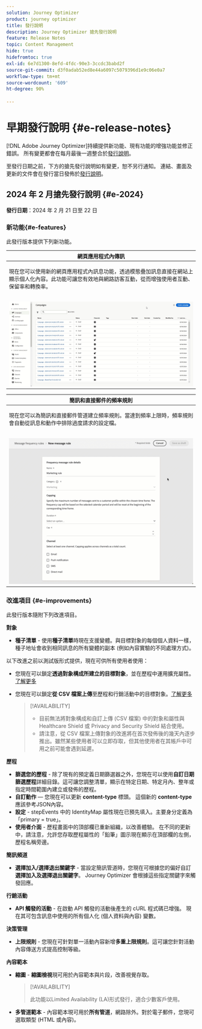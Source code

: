 ```yaml
---
solution: Journey Optimizer
product: journey optimizer
title: 發行說明
description: Journey Optimizer 搶先發行說明
feature: Release Notes
topic: Content Management
hide: true
hidefromtoc: true
exl-id: 6e7d1300-8efd-4fdc-90e3-3ccdc3babd2f
source-git-commit: d3f0adab52ed8e44a6097c5079396d1e9c06e0a7
workflow-type: tm+mt
source-wordcount: '609'
ht-degree: 90%

---
```


# 早期發行說明 {#e-release-notes}

[!DNL Adobe Journey Optimizer]持續提供新功能、現有功能的增強功能並修正錯誤。 所有變更都會在每月最後一週整合於[發行說明](release-notes.md)。

至發行日期之前，下方的搶先發行說明如有變更，恕不另行通知。 連結、畫面及更新的文件會在發行當日發佈於[發行說明](release-notes.md)。

## 2024 年 2 月搶先發行說明 {#e-2024}

**發行日期**：2024 年 2 月 21 日至 22 日

### 新功能{#e-features}

此發行版本提供下列新功能。


<table>
<thead>
<tr>
<th><strong>網頁應用程式內傳訊</strong><br/></th>
</tr>
</thead>
<tbody>
<tr>
<td>
<p>現在您可以使用新的網頁應用程式內訊息功能，透過模態疊加訊息直接在網站上顯示個人化內容。此功能可讓您有效地與網路訪客互動，從而增強使用者互動、保留率和轉換率。<br/><br/></p>
<img src="assets/do-not-localize/web_inapp.gif">
</tr>
</tbody>
</table>


<table>
<thead>
<tr>
<th><strong>簡訊和直接郵件的頻率規則</strong><br/></th>
</tr>
</thead>
<tbody>
<tr>
<td>
<p>現在您可以為簡訊和直接郵件管道建立頻率規則。當達到頻率上限時，頻率規則會自動從訊息和動作中排除過度請求的設定檔。 <br/><br/></p>
<img src="assets/do-not-localize/sms-dm-rules.gif">
</tr>
</tbody>
</table>

### 改進項目 {#e-improvements}

此發行版本隨附下列改進項目。

**對象**

* **種子清單** - 使用&#x200B;**種子清單**&#x200B;時現在支援變體。與目標對象的每個個人資料一樣，種子地址會收到相同訊息的所有變體的副本 (例如內容實驗的不同處理方式)。

以下改進之前以測試版形式提供，現在可供所有使用者使用：

* 您現在可以鎖定&#x200B;**透過對象構成所建立的目標對象**，並在歷程中運用擴充屬性。 [了解更多](../building-journeys/read-audience.md)

* 您現在可以鎖定&#x200B;**從 CSV 檔案上傳**&#x200B;至歷程和行銷活動中的目標對象。[了解更多](../audience/about-audiences.md#segments-in-journey-optimizer)

  >[!AVAILABILITY]
  >
  >* 目前無法將對象構成和自訂上傳 (CSV 檔案) 中的對象和屬性與 Healthcare Shield 或 Privacy and Security Shield 結合使用。
  >* 請注意，從 CSV 檔案上傳對象的改進將在首次發佈後的幾天內逐步推出。雖然某些使用者可以立即存取，但其他使用者在其帳戶中可用之前可能會遇到延遲。

**歷程**

* **篩選您的歷程** - 除了現有的預定義日期篩選器之外，您現在可以使用&#x200B;**自訂日期篩選歷程**&#x200B;詳細目錄。這可讓您調整清單，顯示在特定日期、特定月內、整年或指定時間範圍內建立或發佈的歷程。
* **自訂動作**  — 您現在可以更新 **content-type** 標頭。 這個新的 **content-type** 應該參考JSON內容。
* **設定** - stepEvents 中的 IdentityMap 屬性現在已預先填入。主要身分定義為「primary = true」。
* **使用者介面** - 歷程畫面中的頂部欄已重新組織，以改善體驗。 在不同的更新中，請注意，允許您存取歷程屬性的「鉛筆」圖示現在顯示在頂部欄的左側，歷程名稱旁邊。

**簡訊頻道**

* **選擇加入/選擇退出關鍵字** - 當設定簡訊管道時，您現在可根據您的偏好自訂&#x200B;**選擇加入及選擇退出關鍵字**。 Journey Optimizer 會根據這些指定關鍵字來觸發回應。

**行銷活動**

* **API 觸發的活動** - 在啟動 API 觸發的活動後產生的 cURL 程式碼已增強。 現在其可包含訊息中使用的所有個人化 (個人資料與內容) 變數。

**決策管理**

* **上限規則** - 您現在可針對單一活動內容新增&#x200B;**多重上限規則**。這可讓您針對活動內容傳送方式提高控制等級。

**內容範本**

* **縮圖** - **縮圖檢視**&#x200B;現可用於內容範本與片段，改善視覺存取。

  >[!AVAILABILITY]
  >
  >此功能以Limited Availability (LA)形式發行，適合少數客戶使用。

* **多管道範本** - 內容範本現可用於&#x200B;**所有管道**，網路除外。對於電子郵件，您現可選取類型 (HTML 或內容)。

